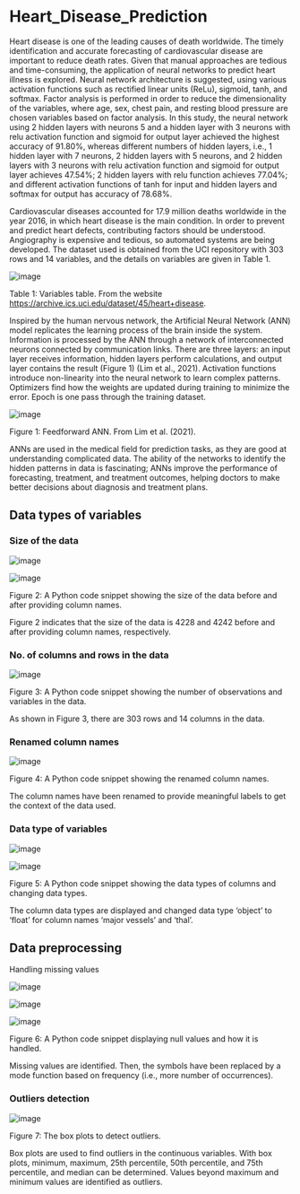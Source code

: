 # Heart_Disease_Prediction
Heart disease is one of the leading causes of death worldwide. The timely identification and accurate forecasting of cardiovascular disease are important to reduce death rates. Given that manual approaches are tedious and time-consuming, the application of neural networks to predict heart illness is explored. Neural network architecture is suggested, using various activation functions such as rectified linear units (ReLu), sigmoid, tanh, and softmax. Factor analysis is performed in order to reduce the dimensionality of the variables, where age, sex, chest pain, and resting blood pressure are chosen variables based on factor analysis. In this study, the neural network using 2 hidden layers with neurons 5 and a hidden layer with 3 neurons with relu activation function and sigmoid for output layer achieved the highest accuracy of 91.80%, whereas different numbers of hidden layers, i.e., 1 hidden layer with 7 neurons, 2 hidden layers with 5 neurons, and 2 hidden layers with 3 neurons with relu activation function and sigmoid for output layer achieves 47.54%; 2 hidden layers with relu function achieves 77.04%; and different activation functions of tanh for input and hidden layers and softmax for output has accuracy of 78.68%.

Cardiovascular diseases accounted for 17.9 million deaths worldwide in the year 2016, in which heart disease is the main condition. In order to prevent and predict heart defects, contributing factors should be understood. Angiography is expensive and tedious, so automated systems are being developed. The dataset used is obtained from the UCI repository with 303 rows and 14 variables, and the details on variables are given in Table 1.

![image](https://github.com/user-attachments/assets/3204dbf1-ba6a-49c5-aa80-9ab3465c9fa0)

Table 1: Variables table. From the website https://archive.ics.uci.edu/dataset/45/heart+disease.

Inspired by the human nervous network, the Artificial Neural Network (ANN) model replicates the learning process of the brain inside the system. Information is processed by the ANN through a network of interconnected neurons connected by communication links. There are three layers: an input layer receives information, hidden layers perform calculations, and output layer contains the result (Figure 1) (Lim et al., 2021). Activation functions introduce non-linearity into the neural network to learn complex patterns. Optimizers find how the weights are updated during training to minimize the error. Epoch is one pass through the training dataset.

![image](https://github.com/user-attachments/assets/8981db39-069f-412e-9c6a-025c40049d95)

Figure 1: Feedforward ANN. From Lim et al. (2021).

ANNs are used in the medical field for prediction tasks, as they are good at understanding complicated data. The ability of the networks to identify the hidden patterns in data is fascinating; ANNs improve the performance of forecasting, treatment, and treatment outcomes, helping doctors to make better decisions about diagnosis and treatment plans.

## Data types of variables

### Size of the data

![image](https://github.com/user-attachments/assets/8fbf4aab-56d5-4ae9-9c16-abc4b43ad47a)

![image](https://github.com/user-attachments/assets/59868679-9940-447a-8b92-f2c16c575ddc)

Figure 2: A Python code snippet showing the size of the data before and after providing column names.

Figure 2 indicates that the size of the data is 4228 and 4242 before and after providing column names, respectively.



### No. of columns and rows in the data

![image](https://github.com/user-attachments/assets/13c180c8-659e-4ab3-82ee-6f14ceff24f9)

Figure 3: A Python code snippet showing the number of observations and variables in the data.

As shown in Figure 3, there are 303 rows and 14 columns in the data.

### Renamed column names

![image](https://github.com/user-attachments/assets/6bf15ee3-595a-4409-b227-cb34ea000bd9)

Figure 4: A Python code snippet showing the renamed column names.

The column names have been renamed to provide meaningful labels to get the context of the data used.

### Data type of variables

![image](https://github.com/user-attachments/assets/7f6faa49-03af-4fff-a857-c97a6c371198)

![image](https://github.com/user-attachments/assets/dcc8d44d-9f19-4ec8-9262-e9f48aeb9664)

Figure 5: A Python code snippet showing the data types of columns and changing data types.

The column data types are displayed and changed data type ‘object’ to ‘float’ for column names ‘major vessels’ and ‘thal’.


## Data preprocessing

Handling missing values

![image](https://github.com/user-attachments/assets/f543955e-a9ab-4bfc-8369-af039b6ed5f1)

![image](https://github.com/user-attachments/assets/5999dccb-c1cb-4bd6-bd02-639b13e9797c)

![image](https://github.com/user-attachments/assets/363704ca-745d-4c99-b5ad-d5d33f462663)

Figure 6: A Python code snippet displaying null values and how it is handled.

Missing values are identified. Then, the symbols have been replaced by a mode function based on frequency (i.e., more number of occurrences).

### Outliers detection

![image](https://github.com/user-attachments/assets/0ec0df45-8d80-4c77-9654-ac7ea894f229)

Figure 7: The box plots to detect outliers.

Box plots are used to find outliers in the continuous variables. With box plots, minimum, maximum, 25th percentile, 50th percentile, and 75th percentile, and median can be determined. Values beyond maximum and minimum values are identified as outliers.


